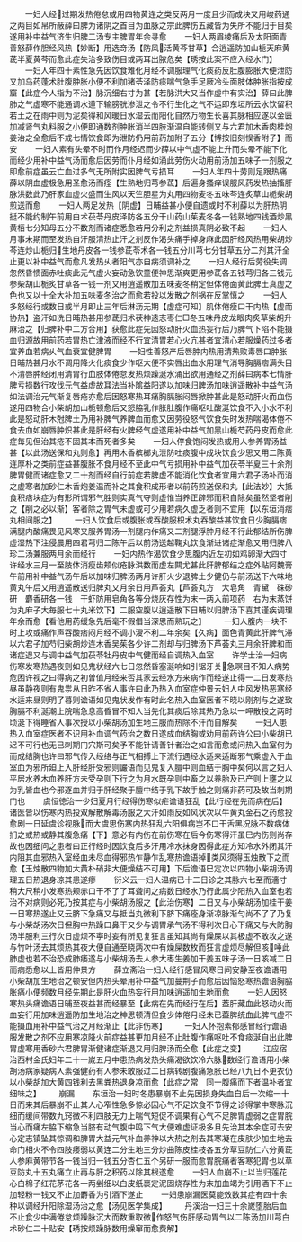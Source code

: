 <!-- { "loadSidebar": true } -->
　　一妇人经过期发热倦怠或用四物黄连之类反两月一度且少而成块又用峻药通之两目如帛所蔽薛曰脾为诸阴之首目为血脉之宗此脾伤五藏皆为失所不能归于目矣遂用补中益气济生归脾二汤专主脾胃年余寻愈
　　一妇人两眉棱痛后及太阳面青善怒薛作胆经风热【妙断】用选竒汤【防风活黄芩甘草】合逍遥防加山栀天麻黄茋半夏黄芩而愈此症失治多致伤目或两耳出脓危矣【琇按此案不应入经水门】
　　一妇人年四十素性急先因饮食难化月经不调服理气化痰药反肚腹膨胀大便泄防又加乌药蓬术肚腹肿胀小便不利加猪苓泽防痰喘气急手足厥冷头面肢体肿胀指按成窟【此症今人指为不治】脉沉细右寸为甚【若脉洪大又当作虚中有实治】薛曰此脾肺之气虚寒不能通调水道下输膀胱渗泄之令不行生化之气不运即东垣所云水饮留积若土之在雨中则为泥矣得和风暖日水湿去而阳化自然万物生长喜其脉相应遂以金匮加减肾气丸料服之小便即通数剂肿胀消半四肢渐温自能转侧又与六君加木香肉桂炮姜治之全愈后不戒七情饮食即为泄防仍用前药加附子五分【博按旧刻悮香附子】而安
　　一妇人素有头晕不时而作月经迟而少薛以中气虚不能上升而头晕不能下化而经少用补中益气汤而愈后因劳而仆月经如涌此劳伤火动用前汤加五味子一剂服之即愈前症虽云亡血过多气无所附实因脾气亏损耳
　　一妇人年四十劳则足跟热痛薛以阴血虚极急用圣愈汤而痊【生熟地归芎参茋】后遍身搔痒误服风药发热抽搐肝脉洪数此乃肝家血虚火盛而生风以天竺胆星为丸用四物麦冬五味芩连炙草山栀柴胡煎送而愈
　　一妇人两足发热【阴虚】日晡益甚小便自遗或时不利薛以为肝热阴挺不能约制午前用白术茯苓丹皮泽防各五分干山药山茱麦冬各一钱熟地四钱酒炒黑黄栢七分知母五分不数剂而诸症悉愈若用分利之剂益损真阴必致不起
　　一妇人月事未期而至发热自汗服清热止汗之剂反作渴头痛手掉身麻此因肝经风热用柴胡炒芩连炒山栀归生地丹皮各一钱参茋苓术各一钱五分川芎七分甘草五分二剂其汗全止更以补中益气而愈凡发热乆者阳气亦自病须调补之
　　一妇人经行后劳役失调忽然昏愦面赤吐痰此元气虚火妄动急饮童便神思渐爽更用参茋各五钱芎归各三钱元参柴胡山栀炙甘草各一钱一剂又用逍遥散加五味麦冬稍定但体倦面黄此脾土真虚之色也又以十全大补加五味麦冬治之而愈若投以发散之剂祸在反掌慎之
　　一妇人多怒经行或数日或半月即止三年后淋沥无期【虚症可知】肌体倦瘦口干内热【虚而协热】盗汗如洗日晡热甚用参茋归术茯神逺志枣仁□冬五味丹皮龙眼肉炙草柴胡升麻治之【归脾补中二方合用】获愈此症先因怒动肝火血热妄行后乃脾气下陷不能摄血归源故用前药若胃热亡津液而经不行宜清胃若心火亢甚者宜清心若服燥药过多者宜养血若病乆气血衰宜健脾胃
　　一妇性善怒产后唇肿内热用清热败毒唇口肿胀日晡热甚月水不调用降火化痰食少作呕大便不实唇出血水用理气消导胸膈痞满头目不清唇肿经闭用清胃行血肢体倦怠发热烦躁涎水涌出欲用通经之剂薛曰病本七情肝脾亏损数行攻伐元气益虚故耳法当补隂益阳遂以加味归脾汤加味逍遥散补中益气汤如法调治元气渐复唇疮亦愈后因怒寒热耳痛胸膈胀闷唇掀肿甚此是怒动肝火而血伤遂用四物合小柴胡加山栀顿愈后又怒脇乳作胀肚腹作痛呕吐酸涎饮食不入小水不利此是怒动肝木尅脾土乃用补脾气养脾血而愈又因劳役怒气饮食失时发热喘渴体倦不食去血如崩唇肿炽甚此是肝经有火脾经气虚遂用补中益气加黑山栀芍药丹皮而愈此症毎见但治其疮不固其本而死者多矣
　　一妇人停食饱闷发热或用人参养胃汤益甚【以此汤送保和丸则愈】再用木香槟榔丸泄防吐痰腹中成块饮食少思又用二陈黄连厚朴之类前症益甚腹胀不食月经不至此中气亏损用补中益气加茯苓半夏三十余剂脾胃健而诸症愈又二十剂而经自行前症若脾虚不能消化饮食者宜用六君子汤补而消之虚寒者加砂仁木香炮姜温而补之其食积成形者以前药煎送保和丸【此法妙】大抵食积痞块症为有形所谓邪气胜则实真气夺则虚惟当养正辟邪而积自除矣虽然坚者削之【削之必以渐】客者除之胃气未虚或可少用若病久虚乏者则不宜用【以东垣消痞丸相间服之】
　　一妇人饮食后或腹胀或吞酸服枳术丸吞酸益甚饮食日少胸膈痞满腿内酸痛畏见风寒又服养胃汤一剂腿内作痛又二剂腿浮肿月经不行此郁结所伤脾虚湿热下注侵晨用四君芎归二陈午后以前汤送越鞠丸饮食渐进诸症渐愈又用归脾八珍二汤兼服两月余而经行
　　一妇内热作渴饮食少思腹内近左初如鸡卵渐大四寸许经水三月一至肢体消瘦齿颊似疮脉洪数而虚左闗尤甚此肝脾郁结之症外贴阿魏膏午前用补中益气汤午后以加味归脾汤两月许肝火少退脾土少健仍与前汤送下六味地黄丸午后又用逍遥散送归脾丸又月余日用芦荟丸【芦荟丸方　大皂角　青黛　硃砂研　麝香研各一钱　干虾防用皂角各等分烧灰存性为末一两入前项药　右为末蒸饼为丸麻子大毎服七十丸米饮下】二服空腹以逍遥散下日晡以归脾汤下喜其谨疾调理年余而愈【看他用药缓急先后毫不假借当深思而熟玩之】
　　一妇人腹内一块不时上攻或痛作声吞酸痞闷月经不调小溲不利二年余矣【久病】面色青黄此肝脾气滞以六君子加芍归柴胡炒连木香吴茱各少许二剂却与归脾汤下芦荟丸三月余肝脾和而诸症退又与调中益气加茯苓牡丹皮中气健而经自调热入血室
　　许学士治一妇病伤寒发寒热遇夜则如见鬼状经六七日忽然昏塞涎响如引锯牙关急暝目不知人病势危困许视之曰得病之初曽值月经来否其家云经水方来病作而经遂止得一二日发寒热昼虽静夜则有鬼祟从日昨不省人事许曰此乃热入血室症仲景云妇人中风发热恶寒经水适来昼则明了暮则谵语如见鬼状发作有时此名热入血室医者不晓以刚剂与之遂致胸膈不利涎潮上脘喘急息高昏冒不知人当先化其痰后除其热乃急以一呷散投之两时顷涎下得睡省人事次授以小柴胡汤加生地三服而热除不汗而自解矣
　　一妇人患热入血室症医者不识用补血调气药治之数日遂成血结胸或劝用前药许公曰小柴胡已迟不可行也无已刺期门穴斯可矣予不能针请善针者治之如言而愈或问热入血室何为而成结胸也许曰邪气传入经络与正气相搏上下流行遇经水适来适断邪气乘虚入于血室血为邪所廹上入肝经肝受邪则讝语而见鬼复入膻中则血结于胸中矣何以言之妇人平居水养木血养肝方未受孕则下行之为月水既孕则中畜之以养胎及已产则上壅之以为乳皆血也今邪逐血并归于肝经聚于膻中结于乳下故手触之则痛非药可及故当刺期门也
　　虞恒徳治一少妇夏月行经得伤寒似疟谵语狂乱【此行经在先而病在后】诸医皆以伤寒内热投双解散解毒汤服之大汗如雨反如风状次以牛黄丸金石之药愈投愈剧一日延虞诊视脉而大虞思伤寒内热狂乱六阳俱病岂不口干舌黑况脉不数病体扪之或热或静其腹急痛【下】意必有内伤在前伤寒在后今伤寒得汗虽巳内伤则尚存故也因细问之患者曰正行经时因饮食后多汗用冷水抹身因得此症方知冷水外闭其汗内阻其血邪热入室经血未尽血得邪热乍静乍乱寒热谵语掉类风须得玉烛散下之而愈【玉烛散四物加大黄朴硝非大便燥结不可用】下后谵语巳定次以四物小柴胡汤调理五日热退身凉其患遂瘳
　　衍义云一妇人温病已十二日诊之其脉六七至而濇寸稍大尺稍小发寒热颊赤口干不了了耳聋问之病数日经水乃行此属少阳热入血室也若治不对病则必死乃按其症与小柴胡汤服之【此治伤寒】二日又与小柴胡汤加桂干姜一日寒热遂止又云脐下急痛又与抵当丸微利下脐下痛痊身渐凉脉渐匀尚不了了乃复与小柴胡汤次日但胸中热躁口鼻干又少与调胃承气汤不得利次日心下痛又与大防胸汤半服利三行次日虚烦不寕时妄有所见复狂言虽知其尚有燥屎以其极虚不敢攻之遂与竹叶汤去其烦热其夜大便自通至晓两次中有燥屎数枚而狂言虚烦尽解但咳唾此肺虚也若不治恐成肺痿遂与小柴胡汤去人参大枣生姜加干姜五味子汤一日咳减二日而病悉愈以上皆用仲景方
　　薛立斋治一妇人经行感冒风寒日间安静至夜谵语用小柴胡加生地治之顿安但内热头晕用补中益气加蔓荆子而愈后因恼怒寒热谵语胸脇胀痛小便频数月经先期此是肝火血热妄行用加味逍遥加生地而愈
　　一妇人因怒寒热头痛谵语日晡至夜益甚而经暴至【此病在先而经行在后】葢肝藏血此怒动火而血妄行用加味逍遥防加生地治之神思顿清但食少体倦月经未已葢脾统血此脾气虚不能摄血用补中益气治之月经渐止【此非伤寒】
　　一妇人怀抱素郁感冒经行谵语服发散之剂不应用寒凉降火前症益甚更加月经不止肚腹作痛呕吐不食痰涎自出此脾胃虚寒用香砂六君脾胃渐健诸症渐退又用归脾汤而全愈【此症之变】
　　江应宿治西村金氏妇年二十一嵗五月中患热病发热头痛渴欲饮冷六脉数经行谵语用小柴胡汤病家疑病人素强健药有人参未敢服过二日病转剧腹痛急胀已经八九日不更衣仍以小柴胡加大黄四钱利去黑粪热退身凉而愈【此症之常　同一腹痛而下者温补者宜细味之】
　　崩漏
　　东垣治一妇时冬患暴崩不止先因损身失血自后一次缩一十日而来其后暴崩不止其人心窄性急多惊必因心气不足饮食不节得之诊得掌中寒脉沉细而缓间带数九窍微不利四肢无力上喘气短促不调果有心气不足脾胃虚弱之症胃脘当心而痛左脇下缩急当脐有动气腹中鸣下气大便难虚证极多且先治其本余症可去安心定志镇坠其惊调和脾胃大益元气补血养神以大热之剂去其寒凝在皮肤少加生地去命门相火不令四肢痿弱以黄连二分生地三分炒曲陈皮桂枝各五分草豆防仁六分黄茋人参麻黄带节各一钱当归一钱五分杏仁五个另研一服而愈胃脘痛者客寒犯胃也以草豆防丸十五丸痛立止再与肝之积药以除其根遂愈
　　一妇人血崩不止以当归莲花心白棉子红花茅花各一两剉细以白皮纸裹定泥固烧存性为末加血竭为引用酒下不止加轻粉一钱又不止加麝香为引酒下遂止
　　一妇患崩漏医莫能效数其症有四十余种以调经升阳除湿汤治之愈【汤见医学集成】
　　丹溪治一妇三十余嵗堕胎后血不止食少中满倦怠烦躁脉沉大而数重取微作怒气伤肝感动胃气以二陈汤加川芎白术砂仁二十贴安【琇按烦躁脉数用燥窜而愈费解】
